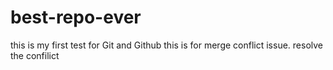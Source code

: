 # best-repo-ever
this is my first test for Git and Github
this is for merge conflict issue. resolve the confilict